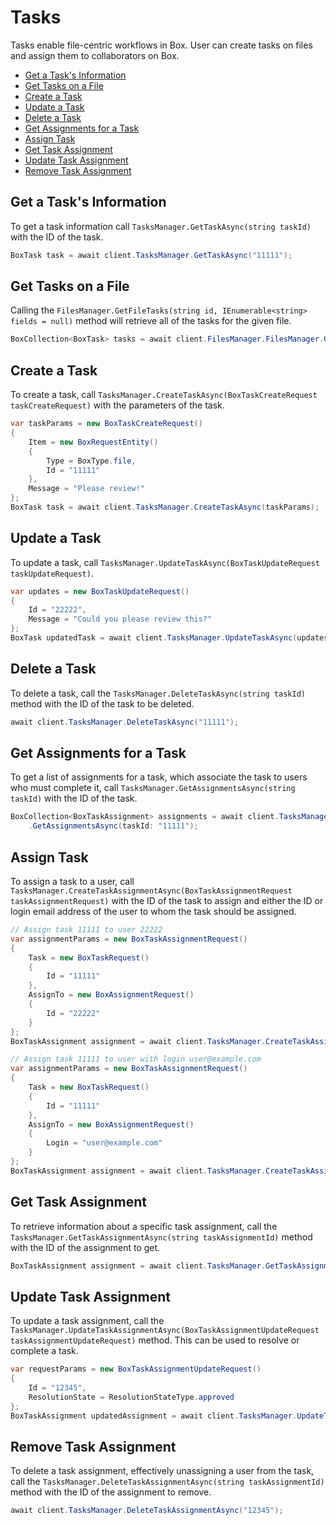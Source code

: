Tasks
=====

Tasks enable file-centric workflows in Box. User can create tasks on files and assign them to collaborators on Box.

<!-- START doctoc generated TOC please keep comment here to allow auto update -->
<!-- DON'T EDIT THIS SECTION, INSTEAD RE-RUN doctoc TO UPDATE -->


- [Get a Task's Information](#get-a-tasks-information)
- [Get Tasks on a File](#get-tasks-on-a-file)
- [Create a Task](#create-a-task)
- [Update a Task](#update-a-task)
- [Delete a Task](#delete-a-task)
- [Get Assignments for a Task](#get-assignments-for-a-task)
- [Assign Task](#assign-task)
- [Get Task Assignment](#get-task-assignment)
- [Update Task Assignment](#update-task-assignment)
- [Remove Task Assignment](#remove-task-assignment)

<!-- END doctoc generated TOC please keep comment here to allow auto update -->

Get a Task's Information
------------------------

To get a task information call `TasksManager.GetTaskAsync(string taskId)` with the ID of the task.

```c#
BoxTask task = await client.TasksManager.GetTaskAsync("11111");
```

Get Tasks on a File
-------------------

Calling the `FilesManager.GetFileTasks(string id, IEnumerable<string> fields = null)`
method will retrieve all of the tasks for the given file.

```c#
BoxCollection<BoxTask> tasks = await client.FilesManager.FilesManager.GetFileTasks("11111");
```

Create a Task
-------------

To create a task, call `TasksManager.CreateTaskAsync(BoxTaskCreateRequest taskCreateRequest)` with the
parameters of the task.

```c#
var taskParams = new BoxTaskCreateRequest()
{
    Item = new BoxRequestEntity()
    {
        Type = BoxType.file,
        Id = "11111"
    },
    Message = "Please review!"
};
BoxTask task = await client.TasksManager.CreateTaskAsync(taskParams);
```

Update a Task
-------------

To update a task, call
`TasksManager.UpdateTaskAsync(BoxTaskUpdateRequest taskUpdateRequest)`.

```c#
var updates = new BoxTaskUpdateRequest()
{
    Id = "22222",
    Message = "Could you please review this?"
};
BoxTask updatedTask = await client.TasksManager.UpdateTaskAsync(updates);
```

Delete a Task
-------------

To delete a task, call the `TasksManager.DeleteTaskAsync(string taskId)` method with the ID of the task to be deleted.

```c#
await client.TasksManager.DeleteTaskAsync("11111");
```

Get Assignments for a Task
--------------------------

To get a list of assignments for a task, which associate the task to users who
must complete it, call `TasksManager.GetAssignmentsAsync(string taskId)` with the ID of the task.

```c#
BoxCollection<BoxTaskAssignment> assignments = await client.TasksManager
    .GetAssignmentsAsync(taskId: "11111");
```

Assign Task
-----------

To assign a task to a user, call
`TasksManager.CreateTaskAssignmentAsync(BoxTaskAssignmentRequest taskAssignmentRequest)`
with the ID of the task to assign and either the ID or login email address of the
user to whom the task should be assigned.

```c#
// Assign task 11111 to user 22222
var assignmentParams = new BoxTaskAssignmentRequest()
{
    Task = new BoxTaskRequest()
    {
        Id = "11111"
    },
    AssignTo = new BoxAssignmentRequest()
    {
        Id = "22222"
    }
};
BoxTaskAssignment assignment = await client.TasksManager.CreateTaskAssignmentAsync(assignmentParams);
```

```c#
// Assign task 11111 to user with login user@example.com
var assignmentParams = new BoxTaskAssignmentRequest()
{
    Task = new BoxTaskRequest()
    {
        Id = "11111"
    },
    AssignTo = new BoxAssignmentRequest()
    {
        Login = "user@example.com"
    }
};
BoxTaskAssignment assignment = await client.TasksManager.CreateTaskAssignmentAsync(assignmentParams);
```

Get Task Assignment
-------------------

To retrieve information about a specific task assignment, call the
`TasksManager.GetTaskAssignmentAsync(string taskAssignmentId)`
method with the ID of the assignment to get.

```c#
BoxTaskAssignment assignment = await client.TasksManager.GetTaskAssignmentAsync("12345");
```

Update Task Assignment
----------------------

To update a task assignment, call the
`TasksManager.UpdateTaskAssignmentAsync(BoxTaskAssignmentUpdateRequest taskAssignmentUpdateRequest)`
method.  This can be used to resolve or complete a task.

```c#
var requestParams = new BoxTaskAssignmentUpdateRequest()
{
    Id = "12345",
    ResolutionState = ResolutionStateType.approved
};
BoxTaskAssignment updatedAssignment = await client.TasksManager.UpdateTaskAssignmentAsync(requestParams);
```

Remove Task Assignment
----------------------

To delete a task assignment, effectively unassigning a user from the task, call the
`TasksManager.DeleteTaskAssignmentAsync(string taskAssignmentId)`
method with the ID of the assignment to remove.

```c#
await client.TasksManager.DeleteTaskAssignmentAsync("12345");
```